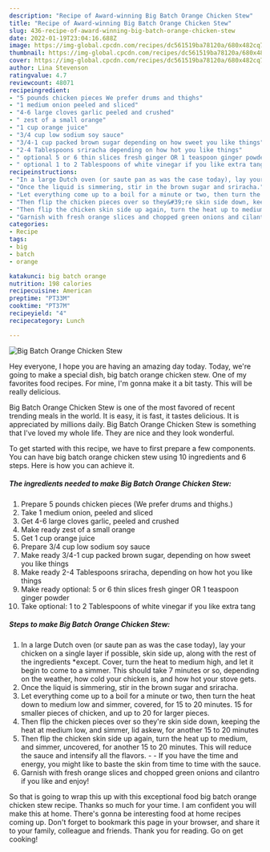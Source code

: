 ```yaml
---
description: "Recipe of Award-winning Big Batch Orange Chicken Stew"
title: "Recipe of Award-winning Big Batch Orange Chicken Stew"
slug: 436-recipe-of-award-winning-big-batch-orange-chicken-stew
date: 2022-01-19T23:04:16.688Z
image: https://img-global.cpcdn.com/recipes/dc561519ba78120a/680x482cq70/big-batch-orange-chicken-stew-recipe-main-photo.jpg
thumbnail: https://img-global.cpcdn.com/recipes/dc561519ba78120a/680x482cq70/big-batch-orange-chicken-stew-recipe-main-photo.jpg
cover: https://img-global.cpcdn.com/recipes/dc561519ba78120a/680x482cq70/big-batch-orange-chicken-stew-recipe-main-photo.jpg
author: Lina Stevenson
ratingvalue: 4.7
reviewcount: 48071
recipeingredient:
- "5 pounds chicken pieces We prefer drums and thighs"
- "1 medium onion peeled and sliced"
- "4-6 large cloves garlic peeled and crushed"
- " zest of a small orange"
- "1 cup orange juice"
- "3/4 cup low sodium soy sauce"
- "3/4-1 cup packed brown sugar depending on how sweet you like things"
- "2-4 Tablespoons sriracha depending on how hot you like things"
- " optional 5 or 6 thin slices fresh ginger OR 1 teaspoon ginger powder"
- " optional 1 to 2 Tablespoons of white vinegar if you like extra tang"
recipeinstructions:
- "In a large Dutch oven (or saute pan as was the case today), lay your chicken on a single layer if possible, skin side up, along with the rest of the ingredients *except. Cover, turn the heat to medium high, and let it begin to come to a simmer. This should take 7 minutes or so, depending on the weather, how cold your chicken is, and how hot your stove gets."
- "Once the liquid is simmering, stir in the brown sugar and sriracha."
- "Let everything come up to a boil for a minute or two, then turn the heat down to medium low and simmer, covered, for 15 to 20 minutes. 15 for smaller pieces of chicken, and up to 20 for larger pieces."
- "Then flip the chicken pieces over so they&#39;re skin side down, keeping the heat at medium low, and simmer, lid askew, for another 15 to 20 minutes"
- "Then flip the chicken skin side up again, turn the heat up to medium, and simmer, *un*covered, for another 15 to 20 minutes. This will reduce the sauce and intensify all the flavors.  If you have the time and energy, you might like to baste the skin from time to time with the sauce."
- "Garnish with fresh orange slices and chopped green onions and cilantro if you like and enjoy!"
categories:
- Recipe
tags:
- big
- batch
- orange

katakunci: big batch orange 
nutrition: 198 calories
recipecuisine: American
preptime: "PT33M"
cooktime: "PT37M"
recipeyield: "4"
recipecategory: Lunch

---
```



![Big Batch Orange Chicken Stew](https://img-global.cpcdn.com/recipes/dc561519ba78120a/680x482cq70/big-batch-orange-chicken-stew-recipe-main-photo.jpg)

Hey everyone, I hope you are having an amazing day today. Today, we're going to make a special dish, big batch orange chicken stew. One of my favorites food recipes. For mine, I'm gonna make it a bit tasty. This will be really delicious.

Big Batch Orange Chicken Stew is one of the most favored of recent trending meals in the world. It is easy, it is fast, it tastes delicious. It is appreciated by millions daily. Big Batch Orange Chicken Stew is something that I've loved my whole life. They are nice and they look wonderful.




To get started with this recipe, we have to first prepare a few components. You can have big batch orange chicken stew using 10 ingredients and 6 steps. Here is how you can achieve it.

<!--inarticleads1-->

##### The ingredients needed to make Big Batch Orange Chicken Stew:

1. Prepare 5 pounds chicken pieces (We prefer drums and thighs.)
1. Take 1 medium onion, peeled and sliced
1. Get 4-6 large cloves garlic, peeled and crushed
1. Make ready  zest of a small orange
1. Get 1 cup orange juice
1. Prepare 3/4 cup low sodium soy sauce
1. Make ready 3/4-1 cup packed brown sugar, depending on how sweet you like things
1. Make ready 2-4 Tablespoons sriracha, depending on how hot you like things
1. Make ready  optional: 5 or 6 thin slices fresh ginger OR 1 teaspoon ginger powder
1. Take  optional: 1 to 2 Tablespoons of white vinegar if you like extra tang




<!--inarticleads2-->

##### Steps to make Big Batch Orange Chicken Stew:

1. In a large Dutch oven (or saute pan as was the case today), lay your chicken on a single layer if possible, skin side up, along with the rest of the ingredients *except. Cover, turn the heat to medium high, and let it begin to come to a simmer. This should take 7 minutes or so, depending on the weather, how cold your chicken is, and how hot your stove gets.
1. Once the liquid is simmering, stir in the brown sugar and sriracha.
1. Let everything come up to a boil for a minute or two, then turn the heat down to medium low and simmer, covered, for 15 to 20 minutes. 15 for smaller pieces of chicken, and up to 20 for larger pieces.
1. Then flip the chicken pieces over so they&#39;re skin side down, keeping the heat at medium low, and simmer, lid askew, for another 15 to 20 minutes
1. Then flip the chicken skin side up again, turn the heat up to medium, and simmer, *un*covered, for another 15 to 20 minutes. This will reduce the sauce and intensify all the flavors. -  - If you have the time and energy, you might like to baste the skin from time to time with the sauce.
1. Garnish with fresh orange slices and chopped green onions and cilantro if you like and enjoy!




So that is going to wrap this up with this exceptional food big batch orange chicken stew recipe. Thanks so much for your time. I am confident you will make this at home. There's gonna be interesting food at home recipes coming up. Don't forget to bookmark this page in your browser, and share it to your family, colleague and friends. Thank you for reading. Go on get cooking!
